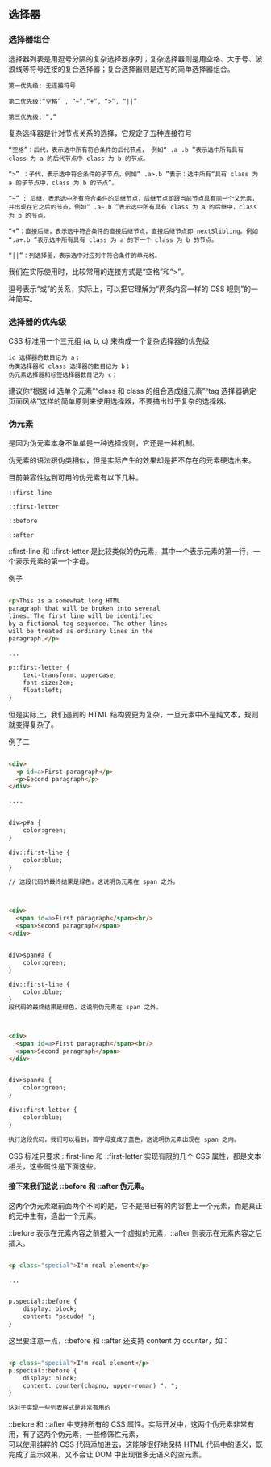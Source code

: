 ## 选择器

### 选择器组合

选择器列表是用逗号分隔的复杂选择器序列；复杂选择器则是用空格、大于号、波浪线等符号连接的复合选择器；复合选择器则是连写的简单选择器组合。

```
第一优先级: 无连接符号

第二优先级:“空格” , “~”,“+”, “>”, “||”

第三优先级: “,”

```

复杂选择器是针对节点关系的选择，它规定了五种连接符号

```
“空格”：后代，表示选中所有符合条件的后代节点， 例如“ .a .b ”表示选中所有具有 class 为 a 的后代节点中 class 为 b 的节点。

“>” ：子代，表示选中符合条件的子节点，例如“ .a>.b ”表示：选中所有“具有 class 为 a 的子节点中，class 为 b 的节点”。

“~” : 后继，表示选中所有符合条件的后继节点，后继节点即跟当前节点具有同一个父元素，并出现在它之后的节点，例如“ .a~.b ”表示选中所有具有 class 为 a 的后继中，class 为 b 的节点。

“+”：直接后继，表示选中符合条件的直接后继节点，直接后继节点即 nextSlibling。例如 “.a+.b ”表示选中所有具有 class 为 a 的下一个 class 为 b 的节点。

“||”：列选择器，表示选中对应列中符合条件的单元格。

```

我们在实际使用时，比较常用的连接方式是“空格”和“>”。

逗号表示“或”的关系，实际上，可以把它理解为“两条内容一样的 CSS 规则”的一种简写。

### 选择器的优先级

CSS 标准用一个三元组 (a, b, c) 来构成一个复杂选择器的优先级

```
id 选择器的数目记为 a；
伪类选择器和 class 选择器的数目记为 b；
伪元素选择器和标签选择器数目记为 c；
```

建议你“根据 id 选单个元素”“class 和 class 的组合选成组元素”“tag 选择器确定页面风格”这样的简单原则来使用选择器，不要搞出过于复杂的选择器。

### 伪元素

是因为伪元素本身不单单是一种选择规则，它还是一种机制。

伪元素的语法跟伪类相似，但是实际产生的效果却是把不存在的元素硬选出来。

目前兼容性达到可用的伪元素有以下几种。

```
::first-line

::first-letter

::before

::after

```

::first-line 和 ::first-letter 是比较类似的伪元素，其中一个表示元素的第一行，一个表示元素的第一个字母。

例子
```html

<p>This is a somewhat long HTML
paragraph that will be broken into several
lines. The first line will be identified
by a fictional tag sequence. The other lines
will be treated as ordinary lines in the
paragraph.</p>

...

p::first-letter { 
    text-transform: uppercase;
    font-size:2em;
    float:left; 
}
```

但是实际上，我们遇到的 HTML 结构要更为复杂，一旦元素中不是纯文本，规则就变得复杂了。

例子二

```html

<div>
  <p id=a>First paragraph</p>
  <p>Second paragraph</p>
</div>

....


div>p#a {
    color:green;
}

div::first-line { 
    color:blue; 
}

// 这段代码的最终结果是绿色，这说明伪元素在 span 之外。



<div>
  <span id=a>First paragraph</span><br/>
  <span>Second paragraph</span>
</div>


div>span#a {
    color:green;
}

div::first-line { 
    color:blue; 
}
段代码的最终结果是绿色，这说明伪元素在 span 之外。



<div>
  <span id=a>First paragraph</span><br/>
  <span>Second paragraph</span>
</div>


div>span#a {
    color:green;
}

div::first-letter { 
    color:blue; 
}

执行这段代码，我们可以看到，首字母变成了蓝色，这说明伪元素出现在 span 之内。

```

CSS 标准只要求 ::first-line 和 ::first-letter 实现有限的几个 CSS 属性，都是文本相关，这些属性是下面这些。

#### 接下来我们说说 ::before 和 ::after 伪元素。

这两个伪元素跟前面两个不同的是，它不是把已有的内容套上一个元素，而是真正的无中生有，造出一个元素。

::before 表示在元素内容之前插入一个虚拟的元素，::after 则表示在元素内容之后插入。

```html

<p class="special">I'm real element</p>

...


p.special::before {
    display: block;
    content: "pseudo! ";
}

```

这里要注意一点，::before 和 ::after 还支持 content 为 counter，如：

```html

<p class="special">I'm real element</p>
p.special::before {
    display: block;
    content: counter(chapno, upper-roman) ". ";
}

这对于实现一些列表样式是非常有用的

```

::before 和 ::after 中支持所有的 CSS 属性。实际开发中，这两个伪元素非常有用，有了这两个伪元素，一些修饰性元素，  
可以使用纯粹的 CSS 代码添加进去，这能够很好地保持 HTML 代码中的语义，既完成了显示效果，又不会让 DOM 中出现很多无语义的空元素。  


